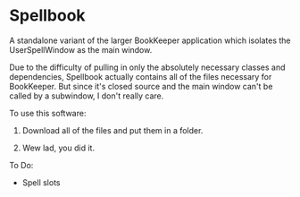 # Spellbook
A standalone variant of the larger BookKeeper application which isolates the UserSpellWindow as the main window.

Due to the difficulty of pulling in only the absolutely necessary classes and dependencies, Spellbook actually contains all of the files necessary for BookKeeper. But since it's closed source and the main window can't be called by a subwindow, I don't really care. 

To use this software:

1) Download all of the files and put them in a folder.

2) Wew lad, you did it.

To Do:
* Spell slots
